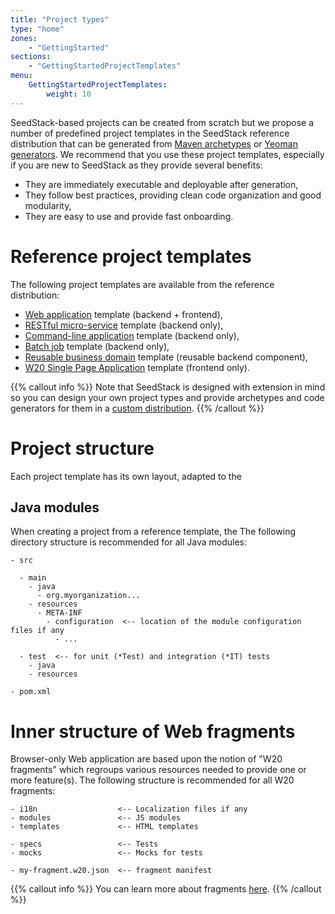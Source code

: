 ```yaml
---
title: "Project types"
type: "home"
zones:
    - "GettingStarted"
sections:
    - "GettingStartedProjectTemplates"
menu:
    GettingStartedProjectTemplates:
        weight: 10
---
```


SeedStack-based projects can be created from scratch but we propose a number of predefined project templates in the SeedStack
reference distribution that can be generated from [Maven archetypes](https://maven.apache.org/guides/introduction/introduction-to-archetypes.html)
or [Yeoman generators](http://yeoman.io/). We recommend that you use these project templates, especially if you are
new to SeedStack as they provide several benefits:

* They are immediately executable and deployable after generation,
* They follow best practices, providing clean code organization and good modularity,
* They are easy to use and provide fast onboarding.

# Reference project templates

The following project templates are available from the reference distribution:

* [Web application](web) template (backend + frontend),
* [RESTful micro-service](rest) template (backend only),
* [Command-line application](cli) template (backend only),
* [Batch job](batch) template (backend only),
* [Reusable business domain](domain) template (reusable backend component),
* [W20 Single Page Application](w20) template (frontend only).

{{% callout info %}}
Note that SeedStack is designed with extension in mind so you can design your own project types and provide archetypes
and code generators for them in a [custom distribution](../distribution/create-your-own).
{{% /callout %}}

# Project structure

Each project template has its own layout, adapted to the

## Java modules

When creating a project from a reference template, the
The following directory structure is recommended for all Java modules:

```plain
- src

  - main
    - java
      - org.myorganization... 
    - resources
      - META-INF
        - configuration  <-- location of the module configuration files if any
          - ...
          
  - test  <-- for unit (*Test) and integration (*IT) tests
    - java
    - resources
    
- pom.xml
```

# Inner structure of Web fragments

Browser-only Web application are based upon the notion of "W20 fragments" which regroups various resources needed to provide
one or more feature(s). The following structure is recommended for all W20 fragments:

```plain
- i18n                  <-- Localization files if any
- modules               <-- JS modules
- templates             <-- HTML templates
                        
- specs                 <-- Tests
- mocks                 <-- Mocks for tests

- my-fragment.w20.json  <-- fragment manifest 
```

{{% callout info %}}
You can learn more about fragments [here](/docs/w20/manual).
{{% /callout %}}
